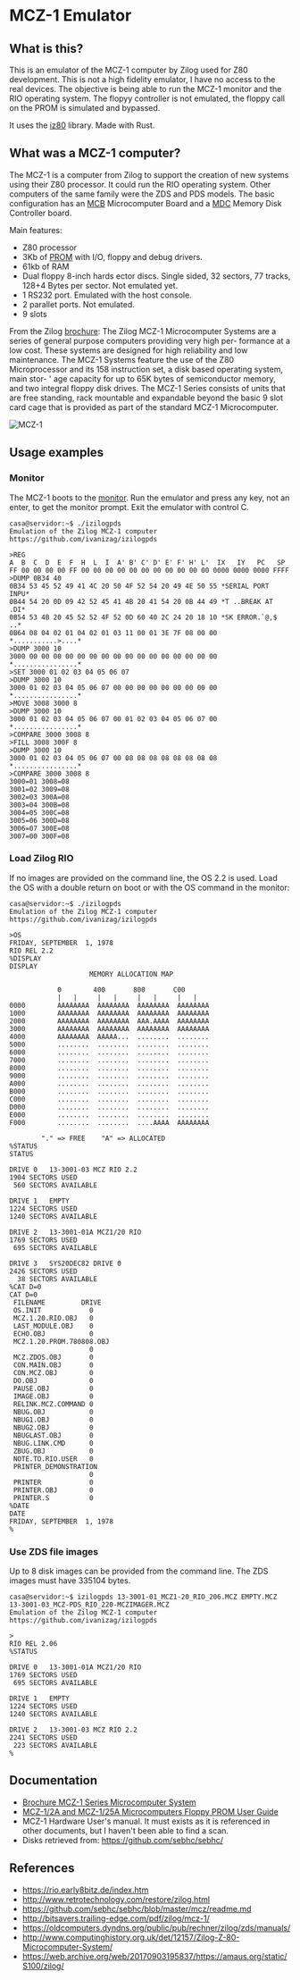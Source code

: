# MCZ-1 Emulator

## What is this?

This is an emulator of the MCZ-1 computer by Zilog used for Z80 development. This is not a high fidelity emulator, I have no access to the real devices. The objective is being able to run the MCZ-1 monitor and the RIO operating system. The flopyy controller is not emulated, the floppy call on the PROM is simulated and bypassed.

It uses the [iz80](https://github.com/ivanizag/iz80) library. Made with Rust.

## What was a MCZ-1 computer?

The MCZ-1 is a computer from Zilog to support the creation of new systems using their Z80 processor. It could run the RIO operating system. Other computers of the same family were the ZDS and PDS models. The basic configuration has an [MCB](https://github.com/sebhc/sebhc/blob/master/mcz/docs/03-0007-03_Z80-MCB_Hardware_Users_Manual.pdf) Microcomputer Board and a [MDC](https://github.com/sebhc/sebhc/blob/master/mcz/docs/03-3006-02_Z-80_MDC_Hardware_Reference_Manual.pdf) Memory Disk Controller board.

Main features:

- Z80 processor
- 3Kb of [PROM](http://bitsavers.trailing-edge.com/pdf/zilog/mcz-1/firmware/ZilogPDS_3K_ROM_SOURCE.zip) with I/O, floppy and debug drivers.
- 61kb of RAM
- Dual floppy 8-inch hards ector discs. Single sided, 32 sectors, 77 tracks, 128+4 Bytes per sector. Not emulated yet.
- 1 RS232 port. Emulated with the host console.
- 2 parallet ports. Not emulated.
- 9 slots

From the Zilog [brochure](https://web.archive.org/web/20170904130919/https://amaus.org/static/S100/zilog/brochure/Zilog%20MCZ-1%20Series%20System.pdf): The Zilog MCZ-1 Microcomputer Systems are a series of general purpose computers providing very high per-
formance at a low cost. These systems are designed for high reliability and low maintenance. The MCZ-1 Systems
feature the use of the Z80 Microprocessor and its 158 instruction set, a disk based operating system, main stor- '
age capacity for up to 65K bytes of semiconductor memory, and two integral floppy disk drives. The MCZ-1
Series consists of units that are free standing, rack mountable and expandable beyond the basic 9 slot card cage
that is provided as part of the standard MCZ-1 Microcomputer.

![MCZ-1](doc/mcz-1.png)

## Usage examples

### Monitor

The MCZ-1 boots to the [monitor](http://bitsavers.trailing-edge.com/pdf/zilog/mcz-1/03-3106-01A_MCZ-1_20A_and_MCZ-1_25A_Microcomputers_Floppy_Prom_User_Guide_Dec79.pdf). Run the emulator and press any key, not an enter, to get the monitor prompt. Exit the emulator with control C.

```
casa@servidor:~$ ./izilogpds 
Emulation of the Zilog MCZ-1 computer
https://github.com/ivanizag/izilogpds

>REG
A  B  C  D  E  F  H  L  I  A' B' C' D' E' F' H' L'  IX   IY   PC   SP  
FF 00 00 00 00 FF 00 00 00 00 00 00 00 00 00 00 00 0000 0000 0000 FFFF 
>DUMP 0B34 40
0B34 53 45 52 49 41 4C 20 50 4F 52 54 20 49 4E 50 55 *SERIAL PORT INPU*
0B44 54 20 0D 09 42 52 45 41 4B 20 41 54 20 0B 44 49 *T ..BREAK AT .DI*
0B54 53 4B 20 45 52 52 4F 52 0D 60 40 2C 24 20 18 10 *SK ERROR.`@,$ ..*
0B64 08 04 02 01 04 02 01 03 11 00 01 3E 7F 08 00 00 *...........>....*
>DUMP 3000 10
3000 00 00 00 00 00 00 00 00 00 00 00 00 00 00 00 00 *................*
>SET 3000 01 02 03 04 05 06 07
>DUMP 3000 10
3000 01 02 03 04 05 06 07 00 00 00 00 00 00 00 00 00 *................*
>MOVE 3008 3000 8
>DUMP 3000 10
3000 01 02 03 04 05 06 07 00 01 02 03 04 05 06 07 00 *................*
>COMPARE 3000 3008 8
>FILL 3008 300F 8
>DUMP 3000 10
3000 01 02 03 04 05 06 07 00 08 08 08 08 08 08 08 08 *................*
>COMPARE 3000 3008 8
3000=01 3008=08 
3001=02 3009=08 
3002=03 300A=08 
3003=04 300B=08 
3004=05 300C=08 
3005=06 300D=08 
3006=07 300E=08 
3007=00 300F=08 
```

### Load Zilog RIO

If no images are provided on the command line, the OS 2.2 is used. Load the OS with a double return on boot or with the OS command in the monitor:
```
casa@servidor:~$ ./izilogpds 
Emulation of the Zilog MCZ-1 computer
https://github.com/ivanizag/izilogpds

>OS
FRIDAY, SEPTEMBER  1, 1978
RIO REL 2.2
%DISPLAY
DISPLAY
                    MEMORY ALLOCATION MAP

            0        400       800       C00
            |   |     |   |     |   |     |   |
0000        AAAAAAAA  AAAAAAAA  AAAAAAAA  AAAAAAAA
1000        AAAAAAAA  AAAAAAAA  AAAAAAAA  AAAAAAAA
2000        AAAAAAAA  AAAAAAAA  AAA.AAAA  AAAAAAAA
3000        AAAAAAAA  AAAAAAAA  AAAAAAAA  AAAAAAAA
4000        AAAAAAAA  AAAAA...  ........  ........
5000        ........  ........  ........  ........
6000        ........  ........  ........  ........
7000        ........  ........  ........  ........
8000        ........  ........  ........  ........
9000        ........  ........  ........  ........
A000        ........  ........  ........  ........
B000        ........  ........  ........  ........
C000        ........  ........  ........  ........
D000        ........  ........  ........  ........
E000        ........  ........  ........  ........
F000        ........  ........  ....AAAA  AAAAAAAA

        "." => FREE    "A" => ALLOCATED
%STATUS
STATUS

DRIVE 0   13-3001-03 MCZ RIO 2.2
1904 SECTORS USED
 560 SECTORS AVAILABLE

DRIVE 1   EMPTY
1224 SECTORS USED
1240 SECTORS AVAILABLE

DRIVE 2   13-3001-01A MCZ1/20 RIO
1769 SECTORS USED
 695 SECTORS AVAILABLE

DRIVE 3   SYS20DEC82 DRIVE 0
2426 SECTORS USED
  38 SECTORS AVAILABLE
%CAT D=0
CAT D=0
 FILENAME         DRIVE
 OS.INIT            0    
 MCZ.1.20.RIO.OBJ   0    
 LAST_MODULE.OBJ    0    
 ECHO.OBJ           0    
 MCZ.1.20.PROM.780808.OBJ        
                    0    
 MCZ.ZDOS.OBJ       0    
 CON.MAIN.OBJ       0    
 CON.MCZ.OBJ        0    
 DO.OBJ             0    
 PAUSE.OBJ          0    
 IMAGE.OBJ          0    
 RELINK.MCZ.COMMAND 0    
 NBUG.OBJ           0    
 NBUG1.OBJ          0    
 NBUG2.OBJ          0    
 NBUGLAST.OBJ       0    
 NBUG.LINK.CMD      0    
 ZBUG.OBJ           0    
 NOTE.TO.RIO.USER   0    
 PRINTER_DEMONSTRATION           
                    0    
 PRINTER            0    
 PRINTER.OBJ        0    
 PRINTER.S          0    
%DATE
DATE
FRIDAY, SEPTEMBER  1, 1978
%
```

### Use ZDS file images

Up to 8 disk images can be provided from the command line. The ZDS images must have 335104 bytes.

```
casa@servidor:~$ izilogpds 13-3001-01_MCZ1-20_RIO_206.MCZ EMPTY.MCZ 13-3001-03_MCZ-PDS_RIO_220-MCZIMAGER.MCZ 
Emulation of the Zilog MCZ-1 computer
https://github.com/ivanizag/izilogpds

>
RIO REL 2.06
%STATUS

DRIVE 0   13-3001-01A MCZ1/20 RIO
1769 SECTORS USED
 695 SECTORS AVAILABLE

DRIVE 1   EMPTY
1224 SECTORS USED
1240 SECTORS AVAILABLE

DRIVE 2   13-3001-03 MCZ RIO 2.2
2241 SECTORS USED
 223 SECTORS AVAILABLE
%

```

## Documentation

- [Brochure MCZ-1 Series Microcomputer System](https://web.archive.org/web/20170904130919/https://amaus.org/static/S100/zilog/brochure/Zilog%20MCZ-1%20Series%20System.pdf)
- [MCZ-1/2A and MCZ-1/25A Microcomputers Floppy PROM User Guide](http://bitsavers.trailing-edge.com/pdf/zilog/mcz-1/03-3106-01A_MCZ-1_20A_and_MCZ-1_25A_Microcomputers_Floppy_Prom_User_Guide_Dec79.pdf)
- MCZ-1 Hardware User's manual. It must exists as it is referenced in other documents, but I haven't been able to find a scan.
- Disks retrieved from: https://github.com/sebhc/sebhc/

## References

- https://rio.early8bitz.de/index.htm
- http://www.retrotechnology.com/restore/zilog.html
- https://github.com/sebhc/sebhc/blob/master/mcz/readme.md
- http://bitsavers.trailing-edge.com/pdf/zilog/mcz-1/
- https://oldcomputers.dyndns.org/public/pub/rechner/zilog/zds/manuals/
- http://www.computinghistory.org.uk/det/12157/Zilog-Z-80-Microcomputer-System/
- https://web.archive.org/web/20170903195837/https://amaus.org/static/S100/zilog/




